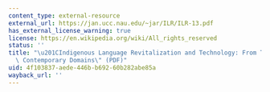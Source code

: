 ```yaml
---
content_type: external-resource
external_url: https://jan.ucc.nau.edu/~jar/ILR/ILR-13.pdf
has_external_license_warning: true
license: https://en.wikipedia.org/wiki/All_rights_reserved
status: ''
title: "\u201CIndigenous Language Revitalization and Technology: From Tradition to\
  \ Contemporary Domains\" (PDF)"
uid: 4f103837-aede-446b-b692-60b282abe85a
wayback_url: ''
---
```

